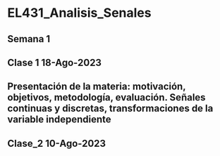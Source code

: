 # EL431_Analisis_Senales
## Semana 1
## Clase 1 18-Ago-2023
## Presentación de la materia: motivación, objetivos, metodología, evaluación. Señales continuas y discretas, transformaciones de la variable independiente
## Clase_2 10-Ago-2023
